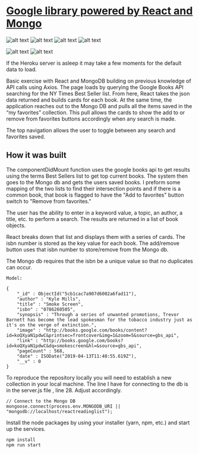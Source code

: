 # [Google library powered by React and Mongo](https://react-myreading-library.herokuapp.com/)

![alt text](https://img.shields.io/badge/uses-Node-brightgreen.svg) ![alt text](https://img.shields.io/badge/uses-Mongo-brightgreen.svg) ![alt text](https://img.shields.io/badge/uses-Express-brightgreen.svg) ![alt text](https://img.shields.io/badge/uses-Axios-brightgreen.svg)

![alt text](https://img.shields.io/badge/uses-React-blue.svg)  ![alt text](https://img.shields.io/badge/uses-Bootstrap-blue.svg)

If the Heroku server is asleep it may take a few moments for the default data to load.

Basic exercise with React and MongoDB building on previous knowledge of API calls using Axios. The page loads by querying the Google Books API searching for the NY Times Best Seller list. From here, React takes the json data returned and builds cards for each book. At the same time, the application reaches out to the Mongo DB and pulls all the items saved in the “my favorites” collection. This pull allows the cards to show the add to or remove from favorites buttons accordingly when any search is made.

The top navigation allows the user to toggle between any search and favorites saved.

## How it was built
The componentDidMount function uses the google books api to get results using the terms Best Sellers list to get top current books. The system then goes to the Mongo db and gets the users saved books. I preform some mapping of the two lists to find their intersection points and if there is a common book, that book is flagged to have the "Add to favorites" button switch to "Remove from favorites." 

The user has the ability to enter in a keyword value, a topic, an author, a title, etc. to perform a search. The results are returned in a list of book objects.

React breaks down that list and displays them with a series of cards. The isbn number is stored as the key value for each book. The add/remove button uses that isbn number to store/remove from the Mongo db.

The Mongo db requires that the isbn be a unique value so that no duplicates can occur.

```
Model:

{
    "_id" : ObjectId("5cb1cac7a907d6002a6fad11"),
    "author" : "Kyle Mills",
    "title" : "Smoke Screen",
    "isbn" : "0786260505",
    "synopsis" : "Through a series of unwanted promotions, Trevor Barnett has become the lead spokesman for the tobacco industry just as it's on the verge of extinction.",
    "image" : "http://books.google.com/books/content?id=koQXyaN1pdwC&printsec=frontcover&img=1&zoom=5&source=gbs_api",
    "link" : "http://books.google.com/books?id=koQXyaN1pdwC&dq=smokescreen&hl=&source=gbs_api",
    "pageCount" : 568,
    "date" : ISODate("2019-04-13T11:40:55.619Z"),
    "__v" : 0
}

```

To reproduce the repository locally you will need to establish a new collection in your local machine. The line I have for connecting to the db is in the server.js file , line 28. Adjust accordingly. 
```
// Connect to the Mongo DB
mongoose.connect(process.env.MONGODB_URI || "mongodb://localhost/reactreadinglist");

```
Install the node packages by using your installer (yarn, npm, etc.) and start up the services.
```
npm install
npm run start
```

